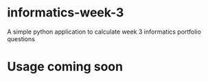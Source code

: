 # informatics-week-3
A simple python application to calculate week 3 informatics portfolio questions

# Usage coming soon
